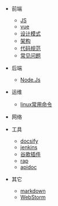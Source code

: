 * 前端
  - [JS](/src/views/js/js.md)
  - [vue](/src/views/js/vue.md)
  - [设计模式](/src/views/js/JSDesignPattern.md)
  - [架构](/src/views/architecture/index.md)
  - [代码规范](/src/views/specification/index.md)
  - [常见问题](/src/views/question/index.md)
* 后端
  - [Node.Js](/src/views/node/index.md)
* 运维
  - [linux常用命令](/src/views/linux/linux.md)
* 网络
* 工具
  - [docsify](/src/views/tools/blog.md)
  - [jenkins](/src/views/tools/jenkins.md)
  - [谷歌插件](/src/views/tools/google.md)
  - [rap](/src/views/tools/rap2.md)
  - [apidoc](/src/views/tools/apidoc.md)
  
* 其它
  - [markdown](/src/views/others/markdown.md)
  - [WebStorm](/src/views/webstorm/index.md)
